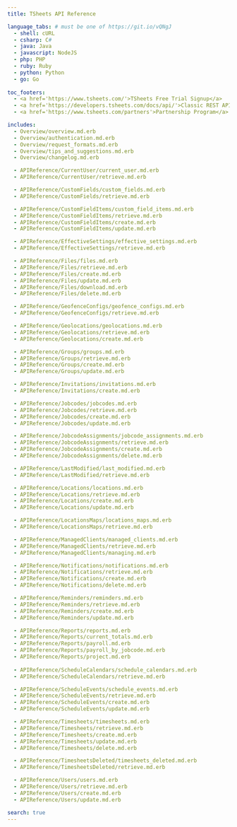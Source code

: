 ```yaml
---
title: TSheets API Reference

language_tabs: # must be one of https://git.io/vQNgJ
  - shell: cURL
  - csharp: C#
  - java: Java
  - javascript: NodeJS
  - php: PHP
  - ruby: Ruby
  - python: Python
  - go: Go
 
toc_footers:
  - <a href='https://www.tsheets.com/'>TSheets Free Trial Signup</a>
  - <a href='https://developers.tsheets.com/docs/api/'>Classic REST API Docs</a>
  - <a href='https://www.tsheets.com/partners'>Partnership Program</a>  

includes:
  - Overview/overview.md.erb
  - Overview/authentication.md.erb
  - Overview/request_formats.md.erb
  - Overview/tips_and_suggestions.md.erb
  - Overview/changelog.md.erb

  - APIReference/CurrentUser/current_user.md.erb
  - APIReference/CurrentUser/retrieve.md.erb

  - APIReference/CustomFields/custom_fields.md.erb
  - APIReference/CustomFields/retrieve.md.erb

  - APIReference/CustomFieldItems/custom_field_items.md.erb
  - APIReference/CustomFieldItems/retrieve.md.erb
  - APIReference/CustomFieldItems/create.md.erb
  - APIReference/CustomFieldItems/update.md.erb

  - APIReference/EffectiveSettings/effective_settings.md.erb
  - APIReference/EffectiveSettings/retrieve.md.erb

  - APIReference/Files/files.md.erb
  - APIReference/Files/retrieve.md.erb
  - APIReference/Files/create.md.erb
  - APIReference/Files/update.md.erb
  - APIReference/Files/download.md.erb
  - APIReference/Files/delete.md.erb

  - APIReference/GeofenceConfigs/geofence_configs.md.erb
  - APIReference/GeofenceConfigs/retrieve.md.erb

  - APIReference/Geolocations/geolocations.md.erb
  - APIReference/Geolocations/retrieve.md.erb
  - APIReference/Geolocations/create.md.erb

  - APIReference/Groups/groups.md.erb
  - APIReference/Groups/retrieve.md.erb
  - APIReference/Groups/create.md.erb
  - APIReference/Groups/update.md.erb

  - APIReference/Invitations/invitations.md.erb
  - APIReference/Invitations/create.md.erb

  - APIReference/Jobcodes/jobcodes.md.erb
  - APIReference/Jobcodes/retrieve.md.erb
  - APIReference/Jobcodes/create.md.erb
  - APIReference/Jobcodes/update.md.erb

  - APIReference/JobcodeAssignments/jobcode_assignments.md.erb
  - APIReference/JobcodeAssignments/retrieve.md.erb
  - APIReference/JobcodeAssignments/create.md.erb
  - APIReference/JobcodeAssignments/delete.md.erb

  - APIReference/LastModified/last_modified.md.erb
  - APIReference/LastModified/retrieve.md.erb

  - APIReference/Locations/locations.md.erb
  - APIReference/Locations/retrieve.md.erb
  - APIReference/Locations/create.md.erb
  - APIReference/Locations/update.md.erb

  - APIReference/LocationsMaps/locations_maps.md.erb
  - APIReference/LocationsMaps/retrieve.md.erb

  - APIReference/ManagedClients/managed_clients.md.erb
  - APIReference/ManagedClients/retrieve.md.erb 
  - APIReference/ManagedClients/managing.md.erb

  - APIReference/Notifications/notifications.md.erb
  - APIReference/Notifications/retrieve.md.erb
  - APIReference/Notifications/create.md.erb
  - APIReference/Notifications/delete.md.erb

  - APIReference/Reminders/reminders.md.erb
  - APIReference/Reminders/retrieve.md.erb
  - APIReference/Reminders/create.md.erb
  - APIReference/Reminders/update.md.erb

  - APIReference/Reports/reports.md.erb
  - APIReference/Reports/current_totals.md.erb
  - APIReference/Reports/payroll.md.erb
  - APIReference/Reports/payroll_by_jobcode.md.erb      
  - APIReference/Reports/project.md.erb 
  
  - APIReference/ScheduleCalendars/schedule_calendars.md.erb
  - APIReference/ScheduleCalendars/retrieve.md.erb

  - APIReference/ScheduleEvents/schedule_events.md.erb
  - APIReference/ScheduleEvents/retrieve.md.erb
  - APIReference/ScheduleEvents/create.md.erb
  - APIReference/ScheduleEvents/update.md.erb

  - APIReference/Timesheets/timesheets.md.erb
  - APIReference/Timesheets/retrieve.md.erb
  - APIReference/Timesheets/create.md.erb 
  - APIReference/Timesheets/update.md.erb
  - APIReference/Timesheets/delete.md.erb          

  - APIReference/TimesheetsDeleted/timesheets_deleted.md.erb
  - APIReference/TimesheetsDeleted/retrieve.md.erb

  - APIReference/Users/users.md.erb
  - APIReference/Users/retrieve.md.erb
  - APIReference/Users/create.md.erb
  - APIReference/Users/update.md.erb

search: true
---
```

